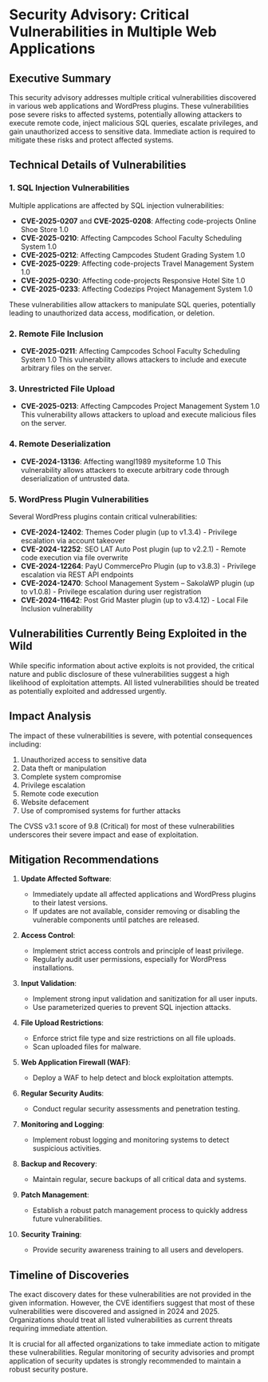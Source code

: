 # Security Advisory: Critical Vulnerabilities in Multiple Web Applications

## Executive Summary

This security advisory addresses multiple critical vulnerabilities discovered in various web applications and WordPress plugins. These vulnerabilities pose severe risks to affected systems, potentially allowing attackers to execute remote code, inject malicious SQL queries, escalate privileges, and gain unauthorized access to sensitive data. Immediate action is required to mitigate these risks and protect affected systems.

## Technical Details of Vulnerabilities

### 1. SQL Injection Vulnerabilities

Multiple applications are affected by SQL injection vulnerabilities:

- **CVE-2025-0207** and **CVE-2025-0208**: Affecting code-projects Online Shoe Store 1.0
- **CVE-2025-0210**: Affecting Campcodes School Faculty Scheduling System 1.0
- **CVE-2025-0212**: Affecting Campcodes Student Grading System 1.0
- **CVE-2025-0229**: Affecting code-projects Travel Management System 1.0
- **CVE-2025-0230**: Affecting code-projects Responsive Hotel Site 1.0
- **CVE-2025-0233**: Affecting Codezips Project Management System 1.0

These vulnerabilities allow attackers to manipulate SQL queries, potentially leading to unauthorized data access, modification, or deletion.

### 2. Remote File Inclusion

- **CVE-2025-0211**: Affecting Campcodes School Faculty Scheduling System 1.0
  This vulnerability allows attackers to include and execute arbitrary files on the server.

### 3. Unrestricted File Upload

- **CVE-2025-0213**: Affecting Campcodes Project Management System 1.0
  This vulnerability allows attackers to upload and execute malicious files on the server.

### 4. Remote Deserialization

- **CVE-2024-13136**: Affecting wangl1989 mysiteforme 1.0
  This vulnerability allows attackers to execute arbitrary code through deserialization of untrusted data.

### 5. WordPress Plugin Vulnerabilities

Several WordPress plugins contain critical vulnerabilities:

- **CVE-2024-12402**: Themes Coder plugin (up to v1.3.4) - Privilege escalation via account takeover
- **CVE-2024-12252**: SEO LAT Auto Post plugin (up to v2.2.1) - Remote code execution via file overwrite
- **CVE-2024-12264**: PayU CommercePro Plugin (up to v3.8.3) - Privilege escalation via REST API endpoints
- **CVE-2024-12470**: School Management System – SakolaWP plugin (up to v1.0.8) - Privilege escalation during user registration
- **CVE-2024-11642**: Post Grid Master plugin (up to v3.4.12) - Local File Inclusion vulnerability

## Vulnerabilities Currently Being Exploited in the Wild

While specific information about active exploits is not provided, the critical nature and public disclosure of these vulnerabilities suggest a high likelihood of exploitation attempts. All listed vulnerabilities should be treated as potentially exploited and addressed urgently.

## Impact Analysis

The impact of these vulnerabilities is severe, with potential consequences including:

1. Unauthorized access to sensitive data
2. Data theft or manipulation
3. Complete system compromise
4. Privilege escalation
5. Remote code execution
6. Website defacement
7. Use of compromised systems for further attacks

The CVSS v3.1 score of 9.8 (Critical) for most of these vulnerabilities underscores their severe impact and ease of exploitation.

## Mitigation Recommendations

1. **Update Affected Software**: 
   - Immediately update all affected applications and WordPress plugins to their latest versions.
   - If updates are not available, consider removing or disabling the vulnerable components until patches are released.

2. **Access Control**: 
   - Implement strict access controls and principle of least privilege.
   - Regularly audit user permissions, especially for WordPress installations.

3. **Input Validation**: 
   - Implement strong input validation and sanitization for all user inputs.
   - Use parameterized queries to prevent SQL injection attacks.

4. **File Upload Restrictions**: 
   - Enforce strict file type and size restrictions on all file uploads.
   - Scan uploaded files for malware.

5. **Web Application Firewall (WAF)**: 
   - Deploy a WAF to help detect and block exploitation attempts.

6. **Regular Security Audits**: 
   - Conduct regular security assessments and penetration testing.

7. **Monitoring and Logging**: 
   - Implement robust logging and monitoring systems to detect suspicious activities.

8. **Backup and Recovery**: 
   - Maintain regular, secure backups of all critical data and systems.

9. **Patch Management**: 
   - Establish a robust patch management process to quickly address future vulnerabilities.

10. **Security Training**: 
    - Provide security awareness training to all users and developers.

## Timeline of Discoveries

The exact discovery dates for these vulnerabilities are not provided in the given information. However, the CVE identifiers suggest that most of these vulnerabilities were discovered and assigned in 2024 and 2025. Organizations should treat all listed vulnerabilities as current threats requiring immediate attention.

It is crucial for all affected organizations to take immediate action to mitigate these vulnerabilities. Regular monitoring of security advisories and prompt application of security updates is strongly recommended to maintain a robust security posture.